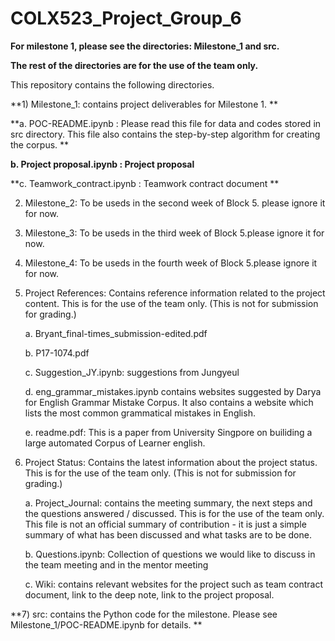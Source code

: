 # COLX523_Project_Group_6

**For milestone 1, please see the directories: Milestone_1 and src.**

**The rest of the directories are for the use of the team only.**

This repository contains the following directories.

**1) Milestone_1: contains project deliverables for Milestone 1.  **

   **a. POC-README.ipynb : Please read this file for data and codes stored in src directory. This file also contains the step-by-step algorithm for creating the corpus. **
   
   **b. Project proposal.ipynb : Project proposal**
   
   **c. Teamwork_contract.ipynb : Teamwork contract document **

2) Milestone_2: To be useds in the second week of Block 5. please ignore it for now.

3) Milestone_3: To be useds in the third week of Block 5.please ignore it for now.

4) Milestone_4: To be useds in the fourth week of Block 5.please ignore it for now.

5) Project References: Contains reference information related to the project content. This is for the use of the team only. (This is not for submission for grading.)

    a. Bryant_final-times_submission-edited.pdf 
    
    b. P17-1074.pdf
    
    c. Suggestion_JY.ipynb: suggestions from Jungyeul
    
    d. eng_grammar_mistakes.ipynb contains websites suggested by Darya for English Grammar Mistake Corpus. It also contains a website which lists the most common grammatical mistakes in English.
    
    e. readme.pdf: This is a paper from University Singpore on builiding a large automated Corpus of Learner english.
    
6) Project Status: Contains the latest information about the project status. This is for the use of the team only. (This is not for submission for grading.)

    a. Project_Journal: contains the meeting summary, the next steps and the questions answered / discussed. This is for the use of the team only. This file is not an official summary of contribution - it is just a simple summary of what has been discussed and what tasks are to be done. 

    b. Questions.ipynb: Collection of questions we would like to discuss in the team meeting and in the mentor meeting
    
    c. Wiki: contains relevant websites for the project such as team contract document, link to the deep note, link to the project proposal.
    
**7) src: contains the Python code for the milestone. Please see Milestone_1/POC-README.ipynb for details. **
